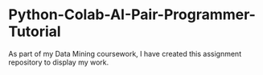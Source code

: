 # Python-Colab-AI-Pair-Programmer-Tutorial
As part of my Data Mining coursework, I have created this assignment repository to display my work.
